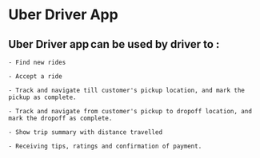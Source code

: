 # Uber Driver App

## Uber Driver app can be used by driver to : 
```
- Find new rides 

- Accept a ride 

- Track and navigate till customer's pickup location, and mark the pickup as complete. 

- Track and navigate from customer's pickup to dropoff location, and mark the dropoff as complete. 

- Show trip summary with distance travelled 

- Receiving tips, ratings and confirmation of payment. 
```
